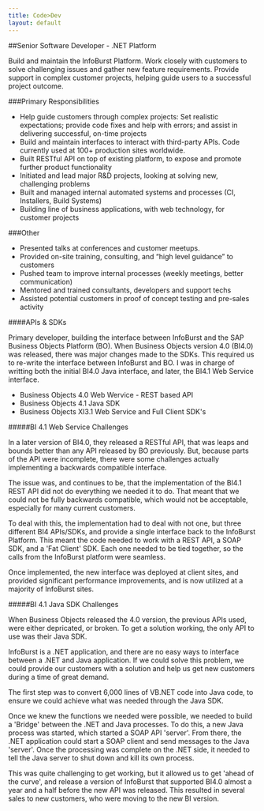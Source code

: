 ```yaml
---
title: Code>Dev
layout: default
---
```


##Senior Software Developer - .NET Platform

Build and maintain the InfoBurst Platform. Work closely with customers to solve challenging issues and gather new feature requirements. Provide support in complex customer projects, helping guide users to a successful project outcome.

###Primary Responsibilities

+ Help guide customers through complex projects: Set realistic expectations; provide code fixes and help with errors; and assist in delivering successful, on-time projects
+ Build and maintain interfaces to interact with third-party APIs. Code currently used at 100+ production sites worldwide.
+ Built RESTful API on top of existing platform, to expose and promote further product functionality
+ Initiated and lead major R&D projects, looking at solving new, challenging problems
+ Built and managed internal automated systems and processes (CI, Installers, Build Systems)
+ Building line of business applications, with web technology, for customer projects

###Other

+ Presented talks at conferences and customer meetups.
+ Provided on-site training, consulting, and “high level guidance” to customers
+ Pushed team to improve internal processes (weekly meetings, better communication) 
+ Mentored and trained consultants, developers and support techs
+ Assisted potential customers in proof of concept testing and pre-sales activity


####APIs & SDKs

Primary developer, building the interface between InfoBurst and the SAP Business Objects Platform (BO).
When Business Objects version 4.0 (BI4.0) was released, there was major changes made to the SDKs.
This required us to re-write the interface between InfoBurst and BO.
I was in charge of writting both the initial BI4.0 Java interface, and later, the BI4.1 Web Service interface.

* Business Objects 4.0 Web Wervice - REST based API
* Business Objects 4.1 Java SDK
* Business Objects XI3.1 Web Service and Full Client SDK's

#####BI 4.1 Web Service Challenges

In a later version of BI4.0, they released a RESTful API, that was leaps and bounds better than any API released by BO previously. But, because parts of the API were incomplete, there were some challenges actually implementing a backwards compatible interface.

The issue was, and continues to be, that the implementation of the BI4.1 REST API did not do everything we 
needed it to do. That meant that we could not be fully backwards compatible, which would not be acceptable, 
especially for many current customers.

To deal with this, the implementation had to deal with not one, but three different BI4 APIs/SDKs, 
and provide a single interface back to the InfoBurst Platform. 
This meant the code needed to work with a REST API, a SOAP SDK, and a 'Fat Client' SDK.
Each one needed to be tied together, so the calls from the InfoBurst platform were seamless.

Once implemented, the new interface was deployed at client sites, and provided significant performance 
improvements, and is now utilized at a majority of InfoBurst sites.

#####BI 4.1 Java SDK Challenges

When Business Objects released the 4.0 version, the previous APIs used, were either depricated, or broken. To get a solution working, the only API to use was their Java SDK.

InfoBurst is a .NET application, and there are no easy ways to interface between a .NET and Java application.
If we could solve this problem, we could provide our customers with a solution and help us get new customers 
during a time of great demand.

The first step was to convert 6,000 lines of VB.NET code into Java code, to ensure we could achieve what was needed through the Java SDK.

Once we knew the functions we needed were possible, we needed to build a 'Bridge' between the .NET and Java 
processes. To do this, a new Java process was started, which started a SOAP API 'server'. From there, the .NET application could start a SOAP client and send messages to the Java 'server'. Once the processing was complete on the .NET side, it needed to tell the Java server to shut down and kill its own process.

This was quite challenging to get working, but it allowed us to get 'ahead of the curve', and release a version of InfoBurst that supported BI4.0 almost a year and a half before the new API was released.
This resulted in several sales to new customers, who were moving to the new BI version.
